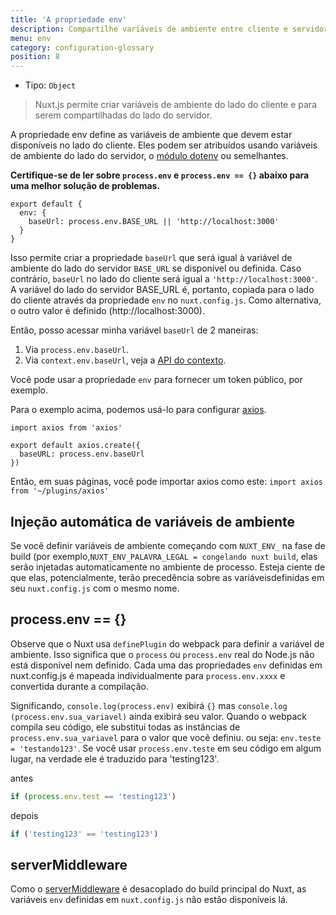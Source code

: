 ```yaml
---
title: 'A propriedade env'
description: Compartilhe variáveis ​​de ambiente entre cliente e servidor.
menu: env
category: configuration-glossary
position: 8
---
```


- Tipo: `Object`

> Nuxt.js permite criar variáveis ​​de ambiente do lado do cliente e para serem compartilhadas do lado do servidor.

A propriedade env define as variáveis ​​de ambiente que devem estar disponíveis no lado do cliente. Eles podem ser atribuídos usando variáveis ​​de ambiente do lado do servidor, o [módulo dotenv](https://github.com/nuxt-community/dotenv-module) ou semelhantes.

**Certifique-se de ler sobre `process.env` e `process.env == {}` abaixo para uma melhor solução de problemas.**

```js{}[nuxt.config.js]
export default {
  env: {
    baseUrl: process.env.BASE_URL || 'http://localhost:3000'
  }
}
```

Isso permite criar a propriedade `baseUrl` que será igual à variável de ambiente do lado do servidor `BASE_URL` se disponível ou definida. Caso contrário, `baseUrl` no lado do cliente será igual a `'http://localhost:3000'`. A variável do lado do servidor BASE_URL é, portanto, copiada para o lado do cliente através da propriedade `env` no `nuxt.config.js`. Como alternativa, o outro valor é definido (http://localhost:3000).

Então, posso acessar minha variável `baseUrl` de 2 maneiras:

1. Via `process.env.baseUrl`.
2. Via `context.env.baseUrl`, veja a [API do contexto](/guides/internals-glossary/context).

Você pode usar a propriedade `env` para fornecer um token público, por exemplo.

Para o exemplo acima, podemos usá-lo para configurar [axios](https://github.com/mzabriskie/axios).

```js{}[plugins/axios.js]
import axios from 'axios'

export default axios.create({
  baseURL: process.env.baseUrl
})
```

Então, em suas páginas, você pode importar axios como este: `import axios from '~/plugins/axios'`

## Injeção automática de variáveis ​​de ambiente

Se você definir variáveis ​​de ambiente começando com `NUXT_ENV_` na fase de build (por exemplo,`NUXT_ENV_PALAVRA_LEGAL = congelando nuxt build`, elas serão injetadas automaticamente no ambiente de processo. Esteja ciente de que elas, potencialmente, terão precedência sobre as variáveis ​​definidas em seu `nuxt.config.js` com o mesmo nome.

## process.env == {}

Observe que o Nuxt usa `definePlugin` do webpack para definir a variável de ambiente. Isso significa que o `process` ou `process.env` real do Node.js não está disponível nem definido. Cada uma das propriedades `env` definidas em nuxt.config.js é mapeada individualmente para `process.env.xxxx` e convertida durante a compilação.

Significando, `console.log(process.env)` exibirá `{}` mas `console.log (process.env.sua_variavel)` ainda exibirá seu valor. Quando o webpack compila seu código, ele substitui todas as instâncias de `process.env.sua_variavel` para o valor que você definiu. ou seja: `env.teste = 'testando123'`. Se você usar `process.env.teste` em seu código em algum lugar, na verdade ele é traduzido para 'testing123'.

antes

```js
if (process.env.test == 'testing123')
```

depois

```js
if ('testing123' == 'testing123')
```

## serverMiddleware

Como o [serverMiddleware](/guides/configuration-glossary/configuration-servermiddleware) é desacoplado do build principal do Nuxt, as variáveis ​​`env` definidas em `nuxt.config.js` não estão disponíveis lá.
